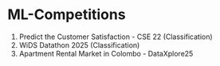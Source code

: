 # ML-Competitions

1) Predict the Customer Satisfaction - CSE 22 (Classification)
2) WiDS Datathon 2025 (Classification)
3) Apartment Rental Market in Colombo - DataXplore25 
